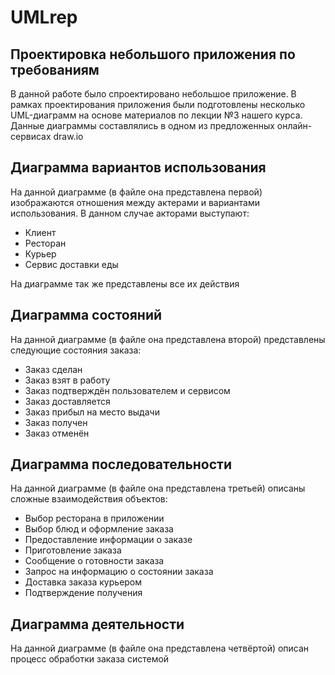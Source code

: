 # UMLrep
## Проектировка небольшого приложения по требованиям
В данной работе было спроектировано небольшое приложение. В рамках проектирования приложения были подготовлены несколько UML-диаграмм на основе материалов по лекции №3 нашего курса. Данные диаграммы составлялись в одном из предложенных онлайн-сервисах draw.io
## Диаграмма вариантов использования
На данной диаграмме (в файле она представлена первой) изображаются отношения между актерами и вариантами использования.
В данном случае акторами выступают:
- Клиент 
- Ресторан
- Курьер
- Сервис доставки еды

На диаграмме так же представлены все их действия
## Диаграмма состояний
На данной диаграмме (в файле она представлена второй) представлены следующие состояния заказа:
- Заказ сделан
- Заказ взят в работу
- Заказ подтверждён пользователем и сервисом
- Заказ доставляется
- Заказ прибыл на место выдачи
- Заказ получен
- Заказ отменён
## Диаграмма последовательности
На данной диаграмме (в файле она представлена третьей) описаны сложные взаимодействия объектов:
- Выбор ресторана в приложении
- Выбор блюд и оформление заказа
- Предоставление информации о заказе
- Приготовление заказа
- Сообщение о готовности заказа
- Запрос на информацию о состоянии заказа
- Доставка заказа курьером
- Подтверждение получения
## Диаграмма деятельности
На данной диаграмме (в файле она представлена четвёртой) описан процесс обработки заказа системой
